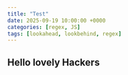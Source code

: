 ```yaml
---
title: "Test"
date: 2025-09-19 10:00:00 +0000
categories: [regex, JS]
tags: [lookahead, lookbehind, regex]
---
```


## Hello lovely Hackers
